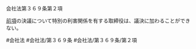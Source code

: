 会社法第３６９条第２項

[前項](会社法＿＿＿＿第３６９条第１項)の決議について特別の利害関係を有する取締役は、議決に加わることができない。

#会社法
#会社法/第３６９条
#会社法/第３６９条/第２項
